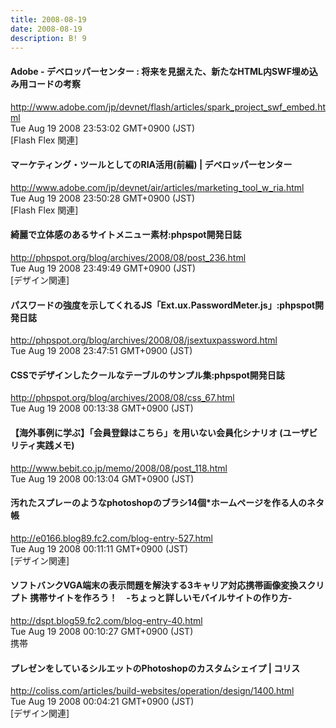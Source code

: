 ```yaml
---
title: 2008-08-19
date: 2008-08-19
description: B! 9
---
```


#### Adobe - デベロッパーセンター : 将来を見据えた、新たなHTML内SWF埋め込み用コードの考察
http://www.adobe.com/jp/devnet/flash/articles/spark_project_swf_embed.html<br>
Tue Aug 19 2008 23:53:02 GMT+0900 (JST)<br>
[Flash Flex 関連]


#### マーケティング・ツールとしてのRIA活用(前編)  | デベロッパーセンター
http://www.adobe.com/jp/devnet/air/articles/marketing_tool_w_ria.html<br>
Tue Aug 19 2008 23:50:28 GMT+0900 (JST)<br>
[Flash Flex 関連]


#### 綺麗で立体感のあるサイトメニュー素材:phpspot開発日誌
http://phpspot.org/blog/archives/2008/08/post_236.html<br>
Tue Aug 19 2008 23:49:49 GMT+0900 (JST)<br>
[デザイン関連]


#### パスワードの強度を示してくれるJS「Ext.ux.PasswordMeter.js」:phpspot開発日誌
http://phpspot.org/blog/archives/2008/08/jsextuxpassword.html<br>
Tue Aug 19 2008 23:47:51 GMT+0900 (JST)<br>


#### CSSでデザインしたクールなテーブルのサンプル集:phpspot開発日誌
http://phpspot.org/blog/archives/2008/08/css_67.html<br>
Tue Aug 19 2008 00:13:38 GMT+0900 (JST)<br>


#### 【海外事例に学ぶ】「会員登録はこちら」を用いない会員化シナリオ (ユーザビリティ実践メモ)
http://www.bebit.co.jp/memo/2008/08/post_118.html<br>
Tue Aug 19 2008 00:13:04 GMT+0900 (JST)<br>


#### 汚れたスプレーのようなphotoshopのブラシ14個*ホームページを作る人のネタ帳
http://e0166.blog89.fc2.com/blog-entry-527.html<br>
Tue Aug 19 2008 00:11:11 GMT+0900 (JST)<br>
[デザイン関連]


#### ソフトバンクVGA端末の表示問題を解決する3キャリア対応携帯画像変換スクリプト 携帯サイトを作ろう！　-ちょっと詳しいモバイルサイトの作り方-
http://dspt.blog59.fc2.com/blog-entry-40.html<br>
Tue Aug 19 2008 00:10:27 GMT+0900 (JST)<br>
携帯


####   プレゼンをしているシルエットのPhotoshopのカスタムシェイプ | コリス
http://coliss.com/articles/build-websites/operation/design/1400.html<br>
Tue Aug 19 2008 00:04:21 GMT+0900 (JST)<br>
[デザイン関連]


